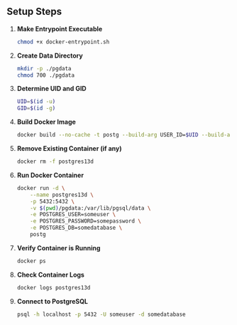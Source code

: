 ## Setup Steps

1. **Make Entrypoint Executable**

    ```bash
    chmod +x docker-entrypoint.sh
    ```

2. **Create Data Directory**

    ```bash
    mkdir -p ./pgdata
    chmod 700 ./pgdata
    ```

3. **Determine UID and GID**

    ```bash
    UID=$(id -u)
    GID=$(id -g)
    ```

4. **Build Docker Image**

    ```bash
    docker build --no-cache -t postg --build-arg USER_ID=$UID --build-arg GROUP_ID=$GID .
    ```

5. **Remove Existing Container (if any)**

    ```bash
    docker rm -f postgres13d
    ```

6. **Run Docker Container**

    ```bash
    docker run -d \
        --name postgres13d \
        -p 5432:5432 \
        -v $(pwd)/pgdata:/var/lib/pgsql/data \
        -e POSTGRES_USER=someuser \
        -e POSTGRES_PASSWORD=somepassword \
        -e POSTGRES_DB=somedatabase \
        postg
    ```

7. **Verify Container is Running**

    ```bash
    docker ps
    ```

8. **Check Container Logs**

    ```bash
    docker logs postgres13d
    ```

9. **Connect to PostgreSQL**

    ```bash
    psql -h localhost -p 5432 -U someuser -d somedatabase
    ```

